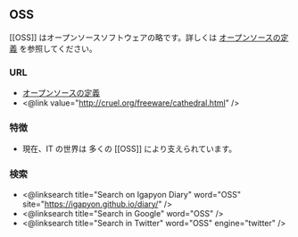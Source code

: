 ## OSS

[[OSS]] はオープンソースソフトウェアの略です。詳しくは [オープンソースの定義](http://www.opensource.jp/osd/osd-japanese.html) を参照してください。

### URL

* [オープンソースの定義](http://www.opensource.jp/osd/osd-japanese.html)
* <@link value="http://cruel.org/freeware/cathedral.html" />

### 特徴

* 現在、IT の世界は 多くの [[OSS]] により支えられています。

### 検索

* <@linksearch title="Search on Igapyon Diary" word="OSS" site="https://igapyon.github.io/diary/" />
* <@linksearch title="Search in Google" word="OSS" />
* <@linksearch title="Search in Twitter" word="OSS" engine="twitter" />

